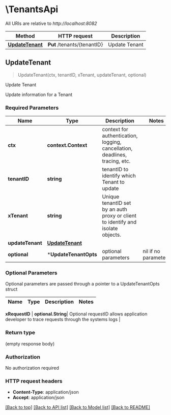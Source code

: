 # \TenantsApi

All URIs are relative to *http://localhost:8082*

Method | HTTP request | Description
------------- | ------------- | -------------
[**UpdateTenant**](TenantsApi.md#UpdateTenant) | **Put** /tenants/{tenantID} | Update Tenant



## UpdateTenant

> UpdateTenant(ctx, tenantID, xTenant, updateTenant, optional)

Update Tenant

Update information for a Tenant

### Required Parameters


Name | Type | Description  | Notes
------------- | ------------- | ------------- | -------------
**ctx** | **context.Context** | context for authentication, logging, cancellation, deadlines, tracing, etc.
**tenantID** | **string**| tenantID to identify which Tenant to update | 
**xTenant** | **string**| Unique tenantID set by an auth proxy or client to identify and isolate objects. | 
**updateTenant** | [**UpdateTenant**](UpdateTenant.md)|  | 
 **optional** | ***UpdateTenantOpts** | optional parameters | nil if no parameters

### Optional Parameters

Optional parameters are passed through a pointer to a UpdateTenantOpts struct


Name | Type | Description  | Notes
------------- | ------------- | ------------- | -------------



 **xRequestID** | **optional.String**| Optional requestID allows application developer to trace requests through the systems logs | 

### Return type

 (empty response body)

### Authorization

No authorization required

### HTTP request headers

- **Content-Type**: application/json
- **Accept**: application/json

[[Back to top]](#) [[Back to API list]](../README.md#documentation-for-api-endpoints)
[[Back to Model list]](../README.md#documentation-for-models)
[[Back to README]](../README.md)

